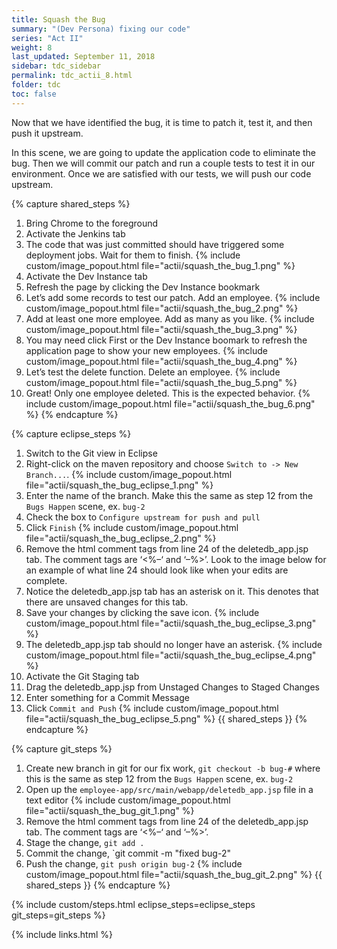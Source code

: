 ```yaml
---
title: Squash the Bug
summary: "(Dev Persona) fixing our code"
series: "Act II"
weight: 8
last_updated: September 11, 2018
sidebar: tdc_sidebar
permalink: tdc_actii_8.html
folder: tdc
toc: false
---
```


Now that we have identified the bug, it is time to patch it, test it, and then push it upstream.

In this scene, we are going to update the application code to eliminate the bug. Then we will commit our patch and run a couple tests to test it in our environment. Once we are satisfied with our tests, we will push our code upstream.
    
{% capture shared_steps %}
1.  Bring Chrome to the foreground
2.  Activate the Jenkins tab
3.  The code that was just committed should have triggered some deployment jobs. Wait for them to finish.
    {% include custom/image_popout.html file="actii/squash_the_bug_1.png" %}
4.  Activate the Dev Instance tab
5.  Refresh the page by clicking the Dev Instance bookmark
6.  Let’s add some records to test our patch. Add an employee.
    {% include custom/image_popout.html file="actii/squash_the_bug_2.png" %}
7.  Add at least one more employee. Add as many as you like.
    {% include custom/image_popout.html file="actii/squash_the_bug_3.png" %}
8.  You may need click First or the Dev Instance boomark to refresh the application page to show your new employees.
    {% include custom/image_popout.html file="actii/squash_the_bug_4.png" %}
9.  Let’s test the delete function. Delete an employee.
    {% include custom/image_popout.html file="actii/squash_the_bug_5.png" %}
10. Great! Only one employee deleted. This is the expected behavior.
    {% include custom/image_popout.html file="actii/squash_the_bug_6.png" %}
{% endcapture %}

{% capture eclipse_steps %}

1. Switch to the Git view in Eclipse
2. Right-click on the maven repository and choose `Switch to -> New Branch...`.
   {% include custom/image_popout.html file="actii/squash_the_bug_eclipse_1.png" %}
3. Enter the name of the branch. Make this the same as step 12 from the `Bugs Happen` scene, ex. `bug-2`
4. Check the box to `Configure upstream for push and pull`
5. Click `Finish`
   {% include custom/image_popout.html file="actii/squash_the_bug_eclipse_2.png" %}
6. Remove the html comment tags from line 24 of the deletedb_app.jsp tab. The comment tags are ‘<%–‘ and ‘–%>’. Look to the image below for an example of what line 24 should look like when your edits are complete.
7. Notice the deletedb_app.jsp tab has an asterisk on it. This denotes that there are unsaved changes for this tab.
8. Save your changes by clicking the save icon.
   {% include custom/image_popout.html file="actii/squash_the_bug_eclipse_3.png" %}
9. The deletedb_app.jsp tab should no longer have an asterisk.
   {% include custom/image_popout.html file="actii/squash_the_bug_eclipse_4.png" %}
10. Activate the Git Staging tab
11. Drag the deletedb_app.jsp from Unstaged Changes to Staged Changes
12. Enter something for a Commit Message
13. Click `Commit and Push`
    {% include custom/image_popout.html file="actii/squash_the_bug_eclipse_5.png" %}
{{ shared_steps }}
{% endcapture %}

{% capture git_steps %}
1. Create new branch in git for our fix work, `git checkout -b bug-#` where this is the same as step 12 from the `Bugs Happen` scene, ex. `bug-2`
2. Open up the `employee-app/src/main/webapp/deletedb_app.jsp` file in a text editor
   {% include custom/image_popout.html file="actii/squash_the_bug_git_1.png" %}
3. Remove the html comment tags from line 24 of the deletedb_app.jsp tab. The comment tags are ‘<%–‘ and ‘–%>’.
4. Stage the change, `git add .`
5. Commit the change, `git commit -m "fixed bug-2"
6. Push the change, `git push origin bug-2`
   {% include custom/image_popout.html file="actii/squash_the_bug_git_2.png" %}
{{ shared_steps }}
{% endcapture %}

{% include custom/steps.html eclipse_steps=eclipse_steps git_steps=git_steps %}

{% include links.html %}
